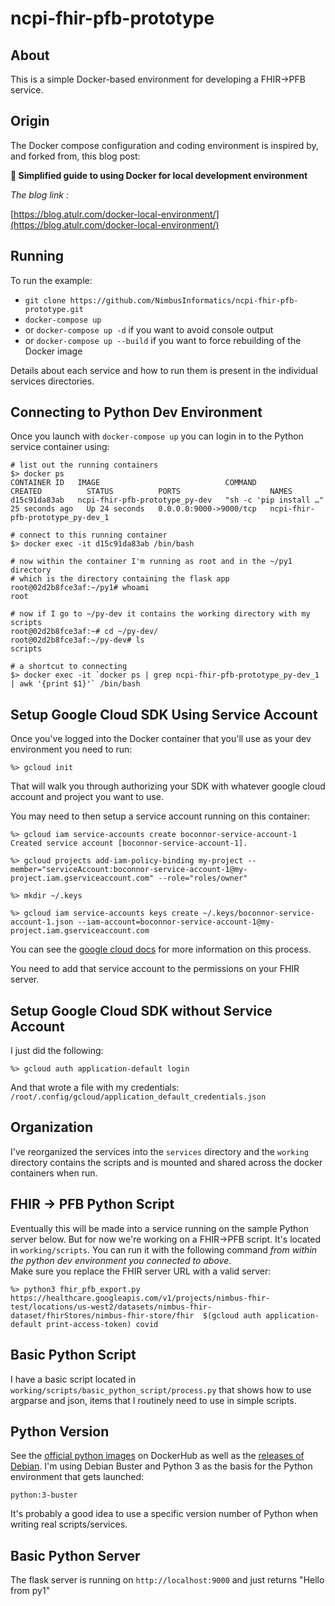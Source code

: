 # ncpi-fhir-pfb-prototype

## About

This is a simple Docker-based environment for developing a FHIR->PFB
service.

## Origin

The Docker compose configuration and coding environment is
inspired by, and forked from, this blog post:

**🐳 Simplified guide to using Docker for local development environment**

_The blog link :_

[https://blog.atulr.com/docker-local-environment/](https://blog.atulr.com/docker-local-environment/)

## Running

To run the example:

- `git clone https://github.com/NimbusInformatics/ncpi-fhir-pfb-prototype.git`
- `docker-compose up`
- or `docker-compose up -d` if you want to avoid console output
- or `docker-compose up --build` if you want to force rebuilding of the Docker image

Details about each service and how to run them is present in the individual services directories.

## Connecting to Python Dev Environment

Once you launch with `docker-compose up` you can login in to the Python service
container using:

```
# list out the running containers
$> docker ps
CONTAINER ID   IMAGE                            COMMAND                  CREATED          STATUS          PORTS                    NAMES
d15c91da83ab   ncpi-fhir-pfb-prototype_py-dev   "sh -c 'pip install …"   25 seconds ago   Up 24 seconds   0.0.0.0:9000->9000/tcp   ncpi-fhir-pfb-prototype_py-dev_1

# connect to this running container
$> docker exec -it d15c91da83ab /bin/bash

# now within the container I'm running as root and in the ~/py1 directory
# which is the directory containing the flask app
root@02d2b8fce3af:~/py1# whoami
root

# now if I go to ~/py-dev it contains the working directory with my scripts
root@02d2b8fce3af:~# cd ~/py-dev/
root@02d2b8fce3af:~/py-dev# ls
scripts

# a shortcut to connecting
$> docker exec -it `docker ps | grep ncpi-fhir-pfb-prototype_py-dev_1 | awk '{print $1}'` /bin/bash
```

## Setup Google Cloud SDK Using Service Account

Once you've logged into the Docker container that you'll use as your dev environment
you need to run:

```
%> gcloud init
```

That will walk you through authorizing your SDK with whatever google cloud
account and project you want to use.

You may need to then setup a service account running on this container:

```
%> gcloud iam service-accounts create boconnor-service-account-1
Created service account [boconnor-service-account-1].

%> gcloud projects add-iam-policy-binding my-project --member="serviceAccount:boconnor-service-account-1@my-project.iam.gserviceaccount.com" --role="roles/owner"

%> mkdir ~/.keys

%> gcloud iam service-accounts keys create ~/.keys/boconnor-service-account-1.json --iam-account=boconnor-service-account-1@my-project.iam.gserviceaccount.com
```

You can see the [google cloud docs](https://cloud.google.com/docs/authentication/production)
for more information on this process.

You need to add that service account to the permissions on your FHIR server.

## Setup Google Cloud SDK without Service Account

I just did the following:

```
%> gcloud auth application-default login
```

And that wrote a file with my credentials: `/root/.config/gcloud/application_default_credentials.json`

## Organization

I've reorganized the services into the `services` directory and the
`working` directory contains the scripts and is mounted and shared across the docker containers when run.

## FHIR -> PFB Python Script

Eventually this will be made into a service running on the sample Python server
below.  But for now we're working on a FHIR->PFB script.  It's located in
`working/scripts`.  You can run it with the following command _from within the python dev environment you connected to above_.  
Make sure you replace the FHIR server URL with a valid server:

```
%> python3 fhir_pfb_export.py https://healthcare.googleapis.com/v1/projects/nimbus-fhir-test/locations/us-west2/datasets/nimbus-fhir-dataset/fhirStores/nimbus-fhir-store/fhir  $(gcloud auth application-default print-access-token) covid
```

## Basic Python Script

I have a basic script located in `working/scripts/basic_python_script/process.py`
that shows how to use argparse and json, items that I routinely need to use in
simple scripts.

## Python Version

See the [official python images](https://hub.docker.com/_/python) on DockerHub
as well as the [releases of Debian](https://wiki.debian.org/DebianReleases).  I'm
using Debian Buster and Python 3 as the basis for the Python environment that gets
launched:

    python:3-buster

It's probably a good idea to use a specific version number of Python when
writing real scripts/services.

## Basic Python Server

The flask server is running on `http://localhost:9000` and just returns "Hello from py1"
